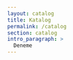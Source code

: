 ```yaml
---
layout: catalog
title: Katalog
permalink: /catalog
section: catalog
intro_paragraph: >
  Deneme
---
```

